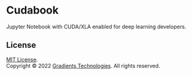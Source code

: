 # Cudabook
Jupyter Notebook with CUDA/XLA enabled for deep learning developers.
## License
[MIT License](https://github.com/gradlabs/cudabook/blob/main/LICENSE).<br>
Copyright &copy; 2022 [Gradients Technologies](https://github.com/gradlabs). All rights reserved.